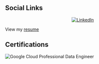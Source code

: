 ## Social Links 

<p align="center">
	<a href="https://www.linkedin.com/in/vitominheere"><img src="https://img.shields.io/badge/LinkedIn--_.svg?style=social&logo=linkedin" alt="LinkedIn"></a>
</p>

View my [resume](https://github.com/VitoMinheere/VitoMinheere/blob/master/resume/resume.pdf)

## Certifications

![Google Cloud Professional Data Engineer](https://github.com/VitoMinheere/VitoMinheere/blob/master/images/data_engineer.png)
